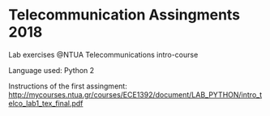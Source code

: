 # Telecommunication Assingments 2018
Lab exercises @NTUA Telecommunications intro-course

Language used: Python 2

Instructions of the first assingment: http://mycourses.ntua.gr/courses/ECE1392/document/LAB_PYTHON/intro_telco_lab1_tex_final.pdf
